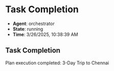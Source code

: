 # Task Completion

- **Agent**: orchestrator
- **State**: running
- **Time**: 3/26/2025, 10:38:39 AM

## Task Completion

Plan execution completed: 3-Day Trip to Chennai

